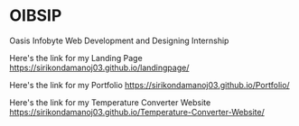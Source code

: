 # OIBSIP
Oasis Infobyte Web Development and Designing Internship

Here's the link for my Landing Page https://sirikondamanoj03.github.io/landingpage/

Here's the link for my Portfolio https://sirikondamanoj03.github.io/Portfolio/

Here's the link for my Temperature Converter Website https://sirikondamanoj03.github.io/Temperature-Converter-Website/
